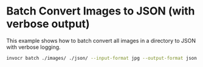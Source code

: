 # Batch Convert Images to JSON (with verbose output)

This example shows how to batch convert all images in a directory to JSON with verbose logging.

```sh
invocr batch ./images/ ./json/ --input-format jpg --output-format json -v
```
